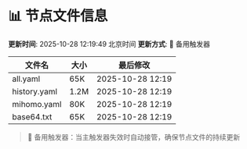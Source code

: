 # 📊 节点文件信息

**更新时间**: 2025-10-28 12:19:49 北京时间
**更新方式**: 🔄 备用触发器

| 文件名 | 大小 | 最后修改 |
|--------|------|----------|
| all.yaml | 65K | 2025-10-28 12:19 |
| history.yaml | 1.2M | 2025-10-28 12:19 |
| mihomo.yaml | 80K | 2025-10-28 12:19 |
| base64.txt | 65K | 2025-10-28 12:19 |

> 🔄 备用触发器：当主触发器失效时自动接管，确保节点文件的持续更新
